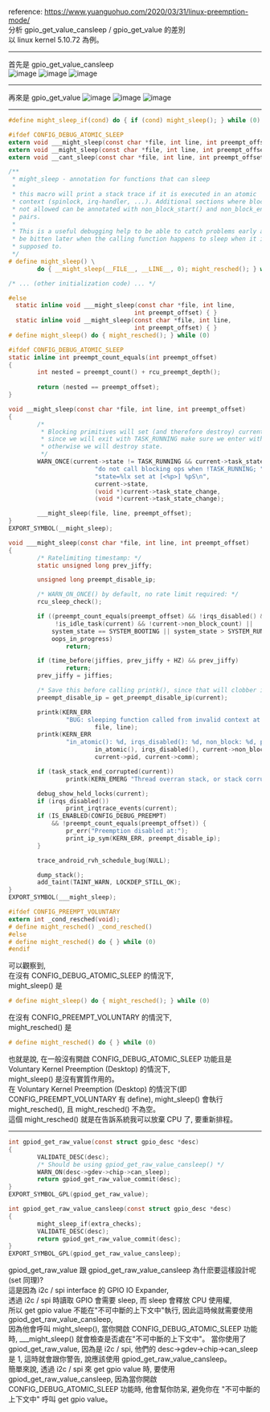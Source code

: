 reference:
https://www.yuanguohuo.com/2020/03/31/linux-preemption-mode/  
分析 gpio_get_value_cansleep / gpio_get_value 的差別  
以 linux kernel 5.10.72 為例。

------------------------------------------------------------------------------------------------  
首先是 gpio_get_value_cansleep  
![image](https://github.com/OuO333333/jserv-linux-kernel-internals-study/assets/37506309/6442fa51-8c41-4b18-8b49-9a7d2bd769a3)
![image](https://github.com/OuO333333/jserv-linux-kernel-internals-study/assets/37506309/059c4e6d-b20c-4ef0-9122-e74f4c5aab66)
![image](https://github.com/OuO333333/jserv-linux-kernel-internals-study/assets/37506309/50785992-df06-4a18-9e51-cb748055e78b)

------------------------------------------------------------------------------------------------  
再來是 gpio_get_value
![image](https://github.com/OuO333333/jserv-linux-kernel-internals-study/assets/37506309/bb09b836-2aaf-48a0-9daf-e65e048afb38)
![image](https://github.com/OuO333333/jserv-linux-kernel-internals-study/assets/37506309/3e83e584-9e23-43f7-9bfd-f58377c4458f)
![image](https://github.com/OuO333333/jserv-linux-kernel-internals-study/assets/37506309/b9632615-4a32-4f22-b56c-3d32b3fae12b)

------------------------------------------------------------------------------------------------  
```c
#define might_sleep_if(cond) do { if (cond) might_sleep(); } while (0)
```
```c
#ifdef CONFIG_DEBUG_ATOMIC_SLEEP
extern void ___might_sleep(const char *file, int line, int preempt_offset);
extern void __might_sleep(const char *file, int line, int preempt_offset);
extern void __cant_sleep(const char *file, int line, int preempt_offset);

/**
 * might_sleep - annotation for functions that can sleep
 *
 * this macro will print a stack trace if it is executed in an atomic
 * context (spinlock, irq-handler, ...). Additional sections where blocking is
 * not allowed can be annotated with non_block_start() and non_block_end()
 * pairs.
 *
 * This is a useful debugging help to be able to catch problems early and not
 * be bitten later when the calling function happens to sleep when it is not
 * supposed to.
 */
# define might_sleep() \
        do { __might_sleep(__FILE__, __LINE__, 0); might_resched(); } while (0)

/* ... (other initialization code) ... */

#else
  static inline void ___might_sleep(const char *file, int line,
                                   int preempt_offset) { }
  static inline void __might_sleep(const char *file, int line,
                                   int preempt_offset) { }
# define might_sleep() do { might_resched(); } while (0)
```
```c
#ifdef CONFIG_DEBUG_ATOMIC_SLEEP
static inline int preempt_count_equals(int preempt_offset)
{       
        int nested = preempt_count() + rcu_preempt_depth();
        
        return (nested == preempt_offset);
}

void __might_sleep(const char *file, int line, int preempt_offset)
{
        /*
         * Blocking primitives will set (and therefore destroy) current->state,
         * since we will exit with TASK_RUNNING make sure we enter with it,
         * otherwise we will destroy state.
         */
        WARN_ONCE(current->state != TASK_RUNNING && current->task_state_change,
                        "do not call blocking ops when !TASK_RUNNING; "
                        "state=%lx set at [<%p>] %pS\n",
                        current->state,
                        (void *)current->task_state_change,
                        (void *)current->task_state_change);

        ___might_sleep(file, line, preempt_offset);
}
EXPORT_SYMBOL(__might_sleep);

void ___might_sleep(const char *file, int line, int preempt_offset)
{
        /* Ratelimiting timestamp: */
        static unsigned long prev_jiffy;

        unsigned long preempt_disable_ip;

        /* WARN_ON_ONCE() by default, no rate limit required: */
        rcu_sleep_check();

        if ((preempt_count_equals(preempt_offset) && !irqs_disabled() &&
             !is_idle_task(current) && !current->non_block_count) ||
            system_state == SYSTEM_BOOTING || system_state > SYSTEM_RUNNING ||
            oops_in_progress)
                return;

        if (time_before(jiffies, prev_jiffy + HZ) && prev_jiffy)
                return;
        prev_jiffy = jiffies;

        /* Save this before calling printk(), since that will clobber it: */
        preempt_disable_ip = get_preempt_disable_ip(current);

        printk(KERN_ERR
                "BUG: sleeping function called from invalid context at %s:%d\n",
                        file, line);
        printk(KERN_ERR
                "in_atomic(): %d, irqs_disabled(): %d, non_block: %d, pid: %d, name: %s\n",
                        in_atomic(), irqs_disabled(), current->non_block_count,
                        current->pid, current->comm);

        if (task_stack_end_corrupted(current))
                printk(KERN_EMERG "Thread overran stack, or stack corrupted\n");

        debug_show_held_locks(current);
        if (irqs_disabled())
                print_irqtrace_events(current);
        if (IS_ENABLED(CONFIG_DEBUG_PREEMPT)
            && !preempt_count_equals(preempt_offset)) {
                pr_err("Preemption disabled at:");
                print_ip_sym(KERN_ERR, preempt_disable_ip);
        }

        trace_android_rvh_schedule_bug(NULL);

        dump_stack();
        add_taint(TAINT_WARN, LOCKDEP_STILL_OK);
}
EXPORT_SYMBOL(___might_sleep);
```
```c
#ifdef CONFIG_PREEMPT_VOLUNTARY
extern int _cond_resched(void);
# define might_resched() _cond_resched()
#else
# define might_resched() do { } while (0)
#endif
```
可以觀察到,  
在沒有 CONFIG_DEBUG_ATOMIC_SLEEP 的情況下,  
might_sleep() 是  
```c
# define might_sleep() do { might_resched(); } while (0)
```
在沒有 CONFIG_PREEMPT_VOLUNTARY 的情況下,  
might_resched() 是  
```c
# define might_resched() do { } while (0)
```
也就是說, 在一般沒有開啟 CONFIG_DEBUG_ATOMIC_SLEEP 功能且是 Voluntary Kernel Preemption (Desktop) 的情況下,  
might_sleep() 是沒有實質作用的。  
在 Voluntary Kernel Preemption (Desktop) 的情況下(即 CONFIG_PREEMPT_VOLUNTARY 有 define), might_sleep() 會執行 might_resched(), 且 might_resched() 不為空。  
這個 might_resched() 就是在告訴系統我可以放棄 CPU 了, 要重新排程。  

------------------------------------------------------------------------------------------------  
```c
int gpiod_get_raw_value(const struct gpio_desc *desc)
{
        VALIDATE_DESC(desc);
        /* Should be using gpiod_get_raw_value_cansleep() */
        WARN_ON(desc->gdev->chip->can_sleep);
        return gpiod_get_raw_value_commit(desc);
}
EXPORT_SYMBOL_GPL(gpiod_get_raw_value);
```
```c
int gpiod_get_raw_value_cansleep(const struct gpio_desc *desc)
{
        might_sleep_if(extra_checks);
        VALIDATE_DESC(desc);
        return gpiod_get_raw_value_commit(desc);
}       
EXPORT_SYMBOL_GPL(gpiod_get_raw_value_cansleep);
```
gpiod_get_raw_value 跟 gpiod_get_raw_value_cansleep 為什麽要這樣設計呢(set 同理)?  
這是因為 i2c / spi interface 的 GPIO IO Expander,  
透過 i2c / spi 時讀取 GPIO 會需要 sleep, 而 sleep 會釋放 CPU 使用權,  
所以 get gpio value 不能在"不可中斷的上下文中"執行, 因此這時候就需要使用 gpiod_get_raw_value_cansleep,  
因為他會呼叫 might_sleep(), 當你開啟 CONFIG_DEBUG_ATOMIC_SLEEP 功能時, ___might_sleep() 就會檢查是否處在"不可中斷的上下文中"。
當你使用了 gpiod_get_raw_value, 因為是 i2c / spi, 他們的 desc->gdev->chip->can_sleep 是 1, 這時就會跟你警告, 說應該使用 gpiod_get_raw_value_cansleep。  
簡單來說, 透過 i2c / spi 來 get gpio value 時, 要使用 gpiod_get_raw_value_cansleep, 因為當你開啟 CONFIG_DEBUG_ATOMIC_SLEEP 功能時, 他會幫你防呆, 避免你在 "不可中斷的上下文中" 呼叫 get gpio value。
